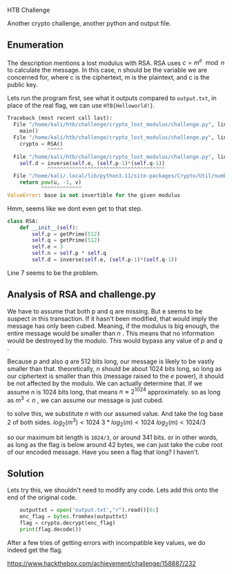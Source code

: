 HTB Challenge

Another crypto challenge, another python and output file.

## Enumeration
The description mentions a lost modulus with RSA. RSA uses $c = m^e \mod n$ to calculate the message. In this case, n should be the variable we are concerned for, where c is the ciphertext, m is the plaintext, and c is the public key. 

Lets run the program first, see what it outputs compared to `output.txt`, in place of the real flag, we can use `HTB{Helloworld!}`.

```python
Traceback (most recent call last):
  File "/home/kali/htb/challenge/crypto_lost_modulus/challenge.py", line 28, in <module>
    main()
  File "/home/kali/htb/challenge/crypto_lost_modulus/challenge.py", line 22, in main
    crypto = RSA()
             ^^^^^
  File "/home/kali/htb/challenge/crypto_lost_modulus/challenge.py", line 11, in __init__
    self.d = inverse(self.e, (self.p-1)*(self.q-1))
             ^^^^^^^^^^^^^^^^^^^^^^^^^^^^^^^^^^^^^^
  File "/home/kali/.local/lib/python3.11/site-packages/Crypto/Util/number.py", line 139, in inverse
    return pow(u, -1, v)
           ^^^^^^^^^^^^^
ValueError: base is not invertible for the given modulus
```
Hmm, seems like we dont even get to that step.

```python
class RSA:
    def __init__(self):
        self.p = getPrime(512)
        self.q = getPrime(512)
        self.e = 3
        self.n = self.p * self.q
        self.d = inverse(self.e, (self.p-1)*(self.q-1))
```
Line 7 seems to be the problem.

## Analysis of RSA and challenge.py

We have to assume that both p and q are missing. But e seems to be suspect in this transaction. If it hasn't been modified, that would imply the message has only been cubed. Meaning, if the modulus is big enough, the entire message would be smaller than $n$ . This means that no information would be destroyed by the modulo. This would bypass any value of $p$ and $q$ .

Because $p$ and also $q$ are 512 bits long, our message is likely to be vastly smaller than that. theoretically, $n$ should be about 1024 bits long, so long as our ciphertext is smaller than this (message raised to the $e$ power), it should be not affected by the modulo. We can actually determine that. If we assume $n$ is 1024 bits long, that means $n ≈ 2^{1024}$ approximately. so as long as $m^3 < n$ , we can assume our message is just cubed.

to solve this, we substitute $n$ with our assumed value. And take the log base 2 of both sides.
$log_2(m^3) < 1024$
$3*log_2(m) < 1024$ 
$log_2(m)<{1024}/3$ 

so our maximum bit length is `1024/3`, or around 341 bits. or in other words, as long as the flag is below around 42 bytes, we can just take the cube root of our encoded message. Have you seen a flag that long? I haven't.

## Solution

Lets try this, we shouldn't need to modify any code. Lets add this onto the end of the original code.
```python
    outputtxt = open('output.txt',"r").read()[6:]
    enc_flag = bytes.fromhex(outputtxt)
    flag = crypto.decrypt(enc_flag)
    print(flag.decode())
```

After a few tries of getting errors with incompatible key values, we do indeed get the flag.

https://www.hackthebox.com/achievement/challenge/158887/232